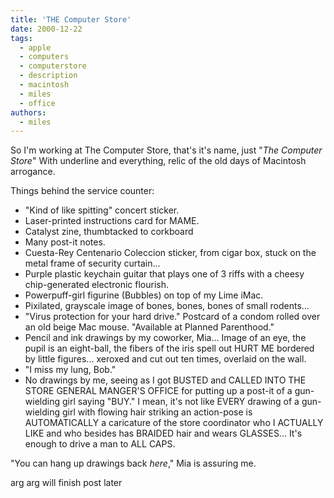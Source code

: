 ```yaml
---
title: 'THE Computer Store'
date: 2000-12-22
tags:
  - apple
  - computers
  - computerstore
  - description
  - macintosh
  - miles
  - office
authors:
  - miles
---
```


So I'm working at The Computer Store, that's it's name, just "_The Computer Store_" With underline and everything, relic of the old days of Macintosh arrogance.

Things behind the service counter:

- "Kind of like spitting" concert sticker.
- Laser-printed instructions card for MAME.
- Catalyst zine, thumbtacked to corkboard
- Many post-it notes.
- Cuesta-Rey Centenario Coleccion sticker, from cigar box, stuck on the metal frame of security curtain...
- Purple plastic keychain guitar that plays one of 3 riffs with a cheesy chip-generated electronic flourish.
- Powerpuff-girl figurine (Bubbles) on top of my Lime iMac.
- Pixilated, grayscale image of bones, bones, bones of small rodents...
- "Virus protection for your hard drive." Postcard of a condom rolled over an old beige Mac mouse. "Available at Planned Parenthood."
- Pencil and ink drawings by my coworker, Mia... Image of an eye, the pupil is an eight-ball, the fibers of the iris spell out HURT ME bordered by little figures... xeroxed and cut out ten times, overlaid on the wall.
- "I miss my lung, Bob."
- No drawings by me, seeing as I got BUSTED and CALLED INTO THE STORE GENERAL MANGER'S OFFICE for putting up a post-it of a gun-wielding girl saying "BUY." I mean, it's not like EVERY drawing of a gun-wielding girl with flowing hair striking an action-pose is AUTOMATICALLY a caricature of the store coordinator who I ACTUALLY LIKE and who besides has BRAIDED hair and wears GLASSES... It's enough to drive a man to ALL CAPS.

"You can hang up drawings back _here_," Mia is assuring me.

arg arg will finish post later
